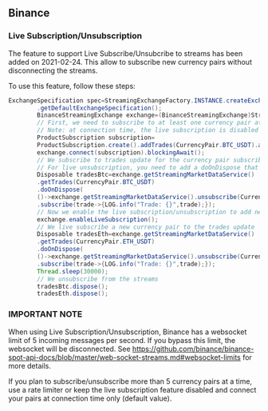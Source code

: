 ## Binance

### Live Subscription/Unsubscription

The feature to support Live Subscribe/Unsubcribe to streams has been added on 2021-02-24.
This allow to subscribe new currency pairs without disconnecting the streams.

To use this feature, follow these steps:

```java
ExchangeSpecification spec=StreamingExchangeFactory.INSTANCE.createExchange(BinanceStreamingExchange.class)
		.getDefaultExchangeSpecification();
		BinanceStreamingExchange exchange=(BinanceStreamingExchange)StreamingExchangeFactory.INSTANCE.createExchange(spec);
		// First, we need to subscribe to at least one currency pair at connection time
		// Note: at connection time, the live subscription is disabled
		ProductSubscription subscription=
		ProductSubscription.create().addTrades(CurrencyPair.BTC_USDT).addOrderbook(CurrencyPair.BTC_USDT).build();
		exchange.connect(subscription).blockingAwait();
		// We subscribe to trades update for the currency pair subscribed at connection time (BTC)
		// For live unsubscription, you need to add a doOnDispose that will call the method unsubscribe in BinanceStreamingMarketDataService
		Disposable tradesBtc=exchange.getStreamingMarketDataService()
		.getTrades(CurrencyPair.BTC_USDT)
		.doOnDispose(
		()->exchange.getStreamingMarketDataService().unsubscribe(CurrencyPair.BTC_USDT,BinanceSubscriptionType.TRADE))
		.subscribe(trade->{LOG.info("Trade: {}",trade);});
		// Now we enable the live subscription/unsubscription to add new currencies to the streams
		exchange.enableLiveSubscription();
		// We live subscribe a new currency pair to the trades update
		Disposable tradesEth=exchange.getStreamingMarketDataService()
		.getTrades(CurrencyPair.ETH_USDT)
		.doOnDispose(
		()->exchange.getStreamingMarketDataService().unsubscribe(CurrencyPair.ETH_USDT,BinanceSubscriptionType.TRADE))
		.subscribe(trade->{LOG.info("Trade: {}",trade);});
		Thread.sleep(30000);
		// We unsubscribe from the streams
		tradesBtc.dispose();
		tradesEth.dispose();
```

### IMPORTANT NOTE

When using Live Subscription/Unsubscription, Binance has a websocket limit of 5 incoming messages per second. If you
bypass this limit, the websocket will be disconnected.
See https://github.com/binance/binance-spot-api-docs/blob/master/web-socket-streams.md#websocket-limits for more
details.

If you plan to subscribe/unsubscribe more than 5 currency pairs at a time, use a rate limiter or keep the live
subscription feature disabled and connect your pairs at connection time only (default value).